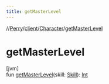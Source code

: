 ```yaml
---
title: getMasterLevel
---
```

//[Perry](../../../index.html)/[client](../index.html)/[Character](index.html)/[getMasterLevel](get-master-level.html)



# getMasterLevel



[jvm]\
fun [getMasterLevel](get-master-level.html)(skill: [Skill](../-skill/index.html)): [Int](https://kotlinlang.org/api/latest/jvm/stdlib/kotlin/-int/index.html)




